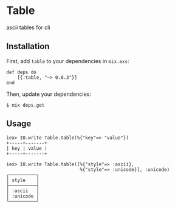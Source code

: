 # Table

ascii tables for cli

## Installation

First, add `table` to your dependencies in `mix.exs`:

    def deps do
        [{:table, "~> 0.0.3"}]
    end

Then, update your dependencies:

    $ mix deps.get

## Usage

    iex> IO.write Table.table(%{"key"=> "value"})
    +-----+-------+
    | key | value |
    +-----+-------+

    iex> IO.write Table.table([%{"style"=> :ascii},
                               %{"style"=> :unicode}], :unicode)
    ┌──────────┐
    │ style    │
    ├──────────┤
    │ :ascii   │
    │ :unicode │
    └──────────┘

